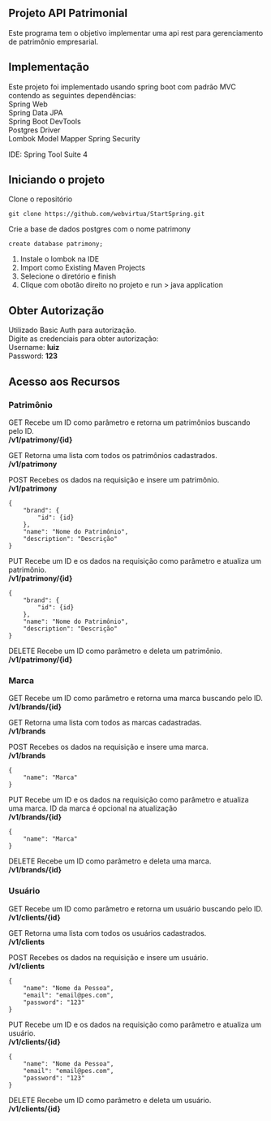 ## Projeto API Patrimonial
Este programa tem o objetivo implementar uma api rest para gerenciamento de patrimônio empresarial.

## Implementação
Este projeto foi implementado usando spring boot com padrão MVC contendo as seguintes dependências:<br>
Spring Web<br>
Spring Data JPA<br>
Spring Boot DevTools<br>
Postgres Driver<br>
Lombok
Model Mapper
Spring Security<br>

IDE: Spring Tool Suite 4


## Iniciando o projeto
Clone o repositório

```
git clone https://github.com/webvirtua/StartSpring.git
```
Crie a base de dados postgres com o nome patrimony

```
create database patrimony;
```
1. Instale o lombok na IDE
2. Import como Existing Maven Projects
3. Selecione o diretório e finish
4. Clique com obotão direito no projeto e run > java application

## Obter Autorização
Utilizado Basic Auth para autorização.<br>
Digite as credenciais para obter autorização:<br>
Username: **luiz**<br>
Password: **123**<br>

## Acesso aos Recursos

### Patrimônio
GET Recebe um ID como parâmetro e retorna um patrimônios buscando pelo ID.<br>
**/v1/patrimony/{id}**

GET Retorna uma lista com todos os patrimônios cadastrados.<br>
**/v1/patrimony**

POST Recebes os dados na requisição e insere um patrimônio.<br>
**/v1/patrimony**

```
{
    "brand": {
        "id": {id}
    },
    "name": "Nome do Patrimônio",
    "description": "Descrição"
}
```

PUT Recebe um ID e os dados na requisição como parâmetro e atualiza um patrimônio.<br>
**/v1/patrimony/{id}**

```
{
    "brand": {
        "id": {id}
    },
    "name": "Nome do Patrimônio",
    "description": "Descrição"
}
```

DELETE Recebe um ID como parâmetro e deleta um patrimônio.<br>
**/v1/patrimony/{id}**

### Marca
GET Recebe um ID como parâmetro e retorna uma marca buscando pelo ID.<br>
**/v1/brands/{id}**

GET Retorna uma lista com todos as marcas cadastradas.<br>
**/v1/brands**

POST Recebes os dados na requisição e insere uma marca.<br>
**/v1/brands**

```
{
    "name": "Marca"
}
```

PUT Recebe um ID e os dados na requisição como parâmetro e atualiza uma marca. ID da marca é opcional na atualização<br>
**/v1/brands/{id}**

```
{
    "name": "Marca"
}
```

DELETE Recebe um ID como parâmetro e deleta uma marca.<br>
**/v1/brands/{id}**

### Usuário
GET Recebe um ID como parâmetro e retorna um usuário buscando pelo ID.<br>
**/v1/clients/{id}**

GET Retorna uma lista com todos os usuários cadastrados.<br>
**/v1/clients**

POST Recebes os dados na requisição e insere um usuário.<br>
**/v1/clients**

```
{
    "name": "Nome da Pessoa",
    "email": "email@pes.com",
    "password": "123"
}
```

PUT Recebe um ID e os dados na requisição como parâmetro e atualiza um usuário.<br>
**/v1/clients/{id}**

```
{
    "name": "Nome da Pessoa",
    "email": "email@pes.com",
    "password": "123"
}
```

DELETE Recebe um ID como parâmetro e deleta um usuário.<br>
**/v1/clients/{id}**



